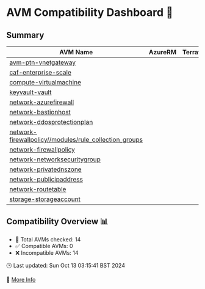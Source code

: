 # AVM Compatibility Dashboard 🚀

<!-- AVM_COMPATIBILITY_DASHBOARD_START -->

## Summary
| AVM Name | AzureRM | Terraform | Module | Compatible |
|----------|:-------:|:---------:|:------:|:----------:|
| [avm-ptn-vnetgateway](https://registry.terraform.io/modules/Azure/avm-ptn-vnetgateway/azurerm) |  |  | 0.6.0 |    ❌    |
| [caf-enterprise-scale](https://registry.terraform.io/modules/Azure/caf-enterprise-scale/azurerm) |  |  | 6.0.0 |    ❌    |
| [compute-virtualmachine](https://registry.terraform.io/modules/Azure/avm-res-compute-virtualmachine/azurerm) |  |  | 0.15.1 |    ❌    |
| [keyvault-vault](https://registry.terraform.io/modules/Azure/avm-res-keyvault-vault/azurerm) |  |  | 0.9.1 |    ❌    |
| [network-azurefirewall](https://registry.terraform.io/modules/Azure/avm-res-network-azurefirewall/azurerm) |  |  | 0.3.0 |    ❌    |
| [network-bastionhost](https://registry.terraform.io/modules/Azure/avm-res-network-bastionhost/azurerm) |  |  | 0.3.0 |    ❌    |
| [network-ddosprotectionplan](https://registry.terraform.io/modules/Azure/avm-res-network-ddosprotectionplan/azurerm) |  |  | 0.2.0 |    ❌    |
| [network-firewallpolicy//modules/rule_collection_groups](https://registry.terraform.io/modules/Azure/avm-res-network-firewallpolicy/azurerm/0.3.1/submodules/rule_collection_groups) |  |  | 0.3.1 |    ❌    |
| [network-firewallpolicy](https://registry.terraform.io/modules/Azure/avm-res-network-firewallpolicy/azurerm) |  |  | 0.3.1 |    ❌    |
| [network-networksecuritygroup](https://registry.terraform.io/modules/Azure/avm-res-network-networksecuritygroup/azurerm) |  |  | 0.2.0 |    ❌    |
| [network-privatednszone](https://registry.terraform.io/modules/Azure/avm-res-network-privatednszone/azurerm) |  |  | 0.2.0 |    ❌    |
| [network-publicipaddress](https://registry.terraform.io/modules/Azure/avm-res-network-publicipaddress/azurerm) |  |  | 0.1.2 |    ❌    |
| [network-routetable](https://registry.terraform.io/modules/Azure/avm-res-network-routetable/azurerm) |  |  | 0.3.0 |    ❌    |
| [storage-storageaccount](https://registry.terraform.io/modules/Azure/avm-res-storage-storageaccount/azurerm) |  |  | 0.2.7 |    ❌    |

## Compatibility Overview 📊
- 🔢 Total AVMs checked: 14
- ✅ Compatible AVMs: 0
- ❌ Incompatible AVMs: 14

🕒 Last updated: Sun Oct 13 03:15:41 BST 2024

🔗 [More Info](https://github.com/elabx-org/tf-avm-compatability-checker/actions/runs/11310604486)
<!-- AVM_COMPATIBILITY_DASHBOARD_END -->
